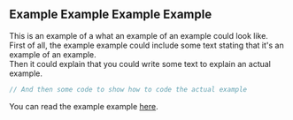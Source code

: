 ## Example Example Example Example

This is an example of a what an example of an example could look like.<br>
First of all, the example example could include some text stating that it's an example of an example.<br>
Then it could explain that you could write some text to explain an actual example.

```js
// And then some code to show how to code the actual example
```

You can read the example example [here](https://github.com/TodePond/GulfOfMexico/blob/main/examples/README.md).
